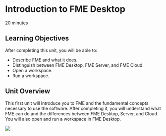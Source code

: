 # Introduction to FME Desktop

<i class="fa fa-clock-o "></i> 20 minutes

## Learning Objectives

After completing this unit, you will be able to:
- Describe FME and what it does.
- Distinguish between FME Desktop, FME Server, and FME Cloud.
- Open a workspace.
- Run a workspace.

## Unit Overview

This first unit will introduce you to FME and the fundamental concepts necessary to use the software. After completing it, you will understand what FME can do and the differences between FME Desktop, Server, and Cloud. You will also open and run a workspace in FME Desktop.

![](./Images/fme-white.png)
